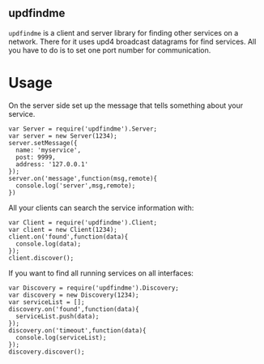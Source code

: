 ## updfindme

`updfindme` is a client and server library for finding other services on a network. There for it uses upd4 broadcast datagrams for find services. All you have to do is to set one port number for communication.

# Usage

On the server side set up the message that tells something about your service.
```
var Server = require('updfindme').Server;
var server = new Server(1234);
server.setMessage({
  name: 'myservice',
  post: 9999,
  address: '127.0.0.1'
});
server.on('message',function(msg,remote){
  console.log('server',msg,remote);
})
```

All your clients can search the service information with:
```
var Client = require('updfindme').Client;
var client = new Client(1234);
client.on('found',function(data){
  console.log(data);
});
client.discover();
```

If you want to find all running services on all interfaces:
```
var Discovery = require('updfindme').Discovery;
var discovery = new Discovery(1234);
var serviceList = [];
discovery.on('found',function(data){
  serviceList.push(data);
});
discovery.on('timeout',function(data){
  console.log(serviceList);
});
discovery.discover();
```
